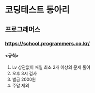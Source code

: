 # 코딩테스트 동아리
## 프로그래머스

### https://school.programmers.co.kr/

#### <규칙>
1) Lv 상관없이 매일 최소 2개 이상의 문제 풀이
2) 오후 3시 검사
3) 벌금 2000원
4) 주말 제외
